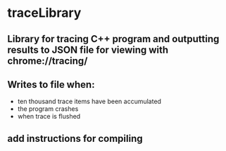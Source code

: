 # traceLibrary

## Library for tracing C++ program and outputting results to JSON file for viewing with chrome://tracing/
 
## Writes to file when: 
- ten thousand trace items have been accumulated
- the program crashes
- when trace is flushed 

## add instructions for compiling
